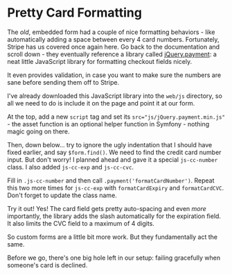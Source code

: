 # Pretty Card Formatting

The *old*, embedded form had a couple of nice formatting behaviors - like automatically
adding a space between every 4 card numbers. Fortunately, Stripe has us covered 
once again here. Go back to the documentation and scroll down - they eventually
reference a library called [jQuery.payment](https://github.com/stripe/jquery.payment):
a neat little JavaScript library for formatting checkout fields nicely.

It even provides validation, in case you want to make sure the numbers are sane
before sending them off to Stripe.

I've already downloaded this JavaScript library into the `web/js` directory, so all
we need to do is include it on the page and point it at our form.

At the top, add a new `script` tag and set its `src="js/jQuery.payment.min.js"` -
the asset function is an optional helper function in Symfony - nothing magic going
on there.

Then, down below... try to ignore the ugly indentation that I should have fixed
earlier, and say `$form.find()`. We need to find the credit card number input. But
don't worry! I planned ahead and gave it a special `js-cc-number` class. I also
added `js-cc-exp` and `js-cc-cvc`. 

Fill in `.js-cc-number` and then call `.payment('formatCardNumber')`. Repeat this
two more times for `js-cc-exp` with `formatCardExpiry` and `formatCardCVC`. Don't
forget to update the class name. 

Try it out! Yes! The card field gets pretty auto-spacing and even *more* importantly,
the library adds the slash automatically for the expiration field. It also limits
the CVC field to a maximum of 4 digits.

So custom forms are a little bit more work. But they fundamentally act the same.

Before we go, there's one big hole left in our setup: failing gracefully when someone's
card is declined.
